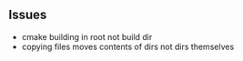 ## Issues
* cmake building in root not build dir
* copying files moves contents of dirs not dirs themselves
